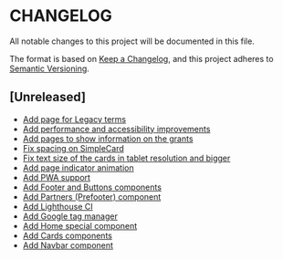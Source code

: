 # CHANGELOG

All notable changes to this project will be documented in this file.

The format is based on [Keep a Changelog](https://keepachangelog.com/en/1.0.0/),
and this project adheres to [Semantic Versioning](https://semver.org/spec/v2.0.0.html).

## [Unreleased]

- [Add page for Legacy terms](https://wealize.atlassian.net/browse/WLZAA-54)
- [Add performance and accessibility improvements](https://wealize.atlassian.net/browse/WLZAA-57)
- [Add pages to show information on the grants](https://wealize.atlassian.net/browse/WLZAA-45)
- [Fix spacing on SimpleCard](https://wealize.atlassian.net/browse/WLZAA-52)
- [Fix text size of the cards in tablet resolution and bigger](https://wealize.atlassian.net/browse/WLZAA-51)
- [Add page indicator animation](https://wealize.atlassian.net/browse/WLZAA-44)
- [Add PWA support](https://wealize.atlassian.net/browse/WLZAA-39)
- [Add Footer and Buttons components](https://wealize.atlassian.net/browse/WLZAA-34)
- [Add Partners (Prefooter) component](https://wealize.atlassian.net/browse/WLZAA-36)
- [Add Lighthouse CI](https://wealize.atlassian.net/browse/WLZAA-37)
- [Add Google tag manager](https://wealize.atlassian.net/browse/WLZAA-42)
- [Add Home special component](https://wealize.atlassian.net/browse/WLZAA-41)
- [Add Cards components](https://wealize.atlassian.net/browse/WLZAA-33)
- [Add Navbar component](https://wealize.atlassian.net/browse/WLZAA-32)
